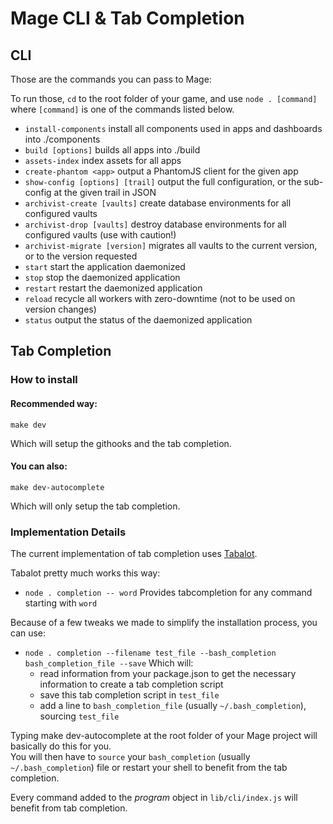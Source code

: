# Mage CLI & Tab Completion

## CLI

Those are the commands you can pass to Mage:

To run those, `cd` to the root folder of your game,
and use `node . [command]` where `[command]` is one of the commands listed below.

- `install-components`            install all components used in apps and dashboards into ./components
- `build [options]`               builds all apps into ./build
- `assets-index`                  index assets for all apps
- `create-phantom <app>`          output a PhantomJS client for the given app
- `show-config [options] [trail]` output the full configuration, or the sub-config at the given trail in JSON
- `archivist-create [vaults]`     create database environments for all configured vaults
- `archivist-drop [vaults]`       destroy database environments for all configured vaults (use with caution!)
- `archivist-migrate [version]`   migrates all vaults to the current version, or to the version requested
- `start`                         start the application daemonized
- `stop`                          stop the daemonized application
- `restart`                       restart the daemonized application
- `reload`                        recycle all workers with zero-downtime (not to be used on version changes)
- `status`                        output the status of the daemonized application

## Tab Completion

### How to install

#### Recommended way:

`make dev`

Which will setup the githooks and the tab completion.

#### You can also:

`make dev-autocomplete`

Which will only setup the tab completion.


### Implementation Details

The current implementation of tab completion uses [Tabalot](https://www.npmjs.org/package/tabalot).

Tabalot pretty much works this way:

- `node . completion -- word` Provides tabcompletion for any command starting with `word`

Because of a few tweaks we made to simplify the installation process, you can use:

- `node . completion --filename test_file --bash_completion bash_completion_file --save` Which will:
    - read information from your package.json to get the necessary information to create a tab completion script
    - save this tab completion script in `test_file`
    - add a line to `bash_completion_file` (usually `~/.bash_completion`), sourcing `test_file`
    
Typing make dev-autocomplete at the root folder of your Mage project will basically do this for you.  
You will then have to `source` your `bash_completion` (usually `~/.bash_completion`) file
or restart your shell to benefit from the tab completion.

Every command added to the *program* object in `lib/cli/index.js` will benefit from tab completion.

